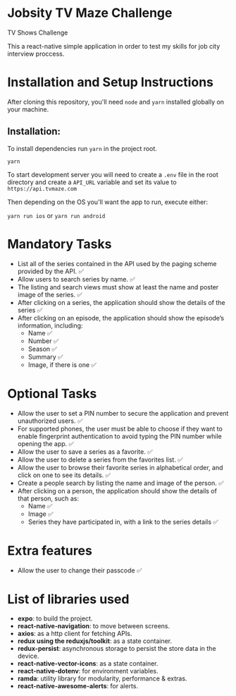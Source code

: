 # Jobsity TV Maze Challenge

TV Shows Challenge

This a react-native simple application in order to test my skills for job city interview proccess.

# Installation and Setup Instructions

After cloning this repository, you'll need `node` and `yarn` installed globally on your machine.

## Installation:

To install dependencies run `yarn` in the project root.

`yarn`

To start development server you will need to create a `.env` file in the root directory and create a `API_URL` variable and set its value to `https://api.tvmaze.com`

Then depending on the OS you'll want the app to run, execute either:

`yarn run ios` or `yarn run android`

# Mandatory Tasks

- List all of the series contained in the API used by the paging scheme provided by the API. ✅
- Allow users to search series by name. ✅
- The listing and search views must show at least the name and poster image of the series. ✅
- After clicking on a series, the application should show the details of the series ✅
- After clicking on an episode, the application should show the episode’s information, including:
  - Name ✅
  - Number ✅
  - Season ✅
  - Summary ✅
  - Image, if there is one ✅

# Optional Tasks

- Allow the user to set a PIN number to secure the application and prevent unauthorized
  users. ✅
- For supported phones, the user must be able to choose if they want to enable fingerprint
  authentication to avoid typing the PIN number while opening the app. ✅
- Allow the user to save a series as a favorite. ✅
- Allow the user to delete a series from the favorites list. ✅
- Allow the user to browse their favorite series in alphabetical order, and click on one to
  see its details. ✅
- Create a people search by listing the name and image of the person. ✅
- After clicking on a person, the application should show the details of that person, such
  as:
  - Name ✅
  - Image ✅
  - Series they have participated in, with a link to the series details ✅

# Extra features

- Allow the user to change their passcode ✅

# List of libraries used

- **expo**: to build the project.
- **react-native-navigation**: to move between screens.
- **axios**: as a http client for fetching APIs.
- **redux using the reduxjs/toolkit**: as a state container.
- **redux-persist**: asynchronous storage to persist the store data in the device.
- **react-native-vector-icons**: as a state container.
- **react-native-dotenv**: for environment variables.
- **ramda**: utility library for modularity, performance & extras.
- **react-native-awesome-alerts**: for alerts.
